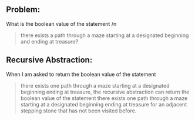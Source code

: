 ## Problem: 
What is the boolean value of the statement /n
>there exists a path through a maze starting at a designated beginning and ending at treasure?

## Recursive Abstraction: 
When I am asked to return the boolean value of the statement 
>there exists one path through a maze starting at a designated beginning ending at treasure, 
the recursive abstraction can return the boolean value of the statement 
>there exists one path through a maze starting at a designated beginning ending at treasure
for an adjacent stepping stone that has not been visited before.
